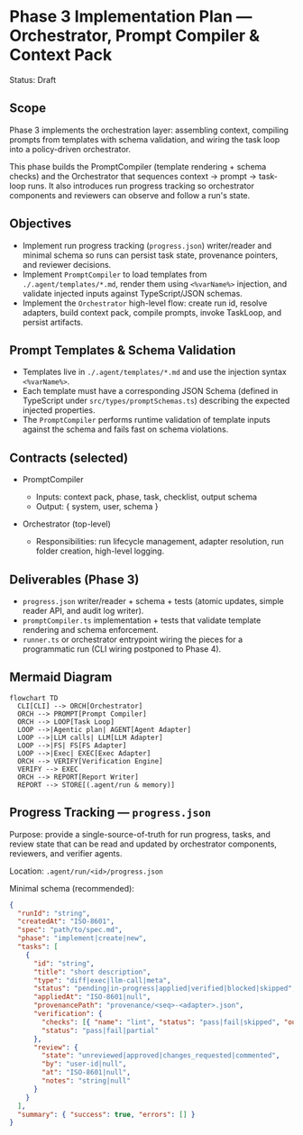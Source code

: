 # Phase 3 Implementation Plan — Orchestrator, Prompt Compiler & Context Pack

Status: Draft

## Scope

Phase 3 implements the orchestration layer: assembling context, compiling prompts from templates with schema validation, and wiring the task loop into a policy-driven orchestrator.

This phase builds the PromptCompiler (template rendering + schema checks) and the Orchestrator that sequences context → prompt → task-loop runs. It also introduces run progress tracking so orchestrator components and reviewers can observe and follow a run's state.

## Objectives

- Implement run progress tracking (`progress.json`) writer/reader and minimal schema so runs can persist task state, provenance pointers, and reviewer decisions.
- Implement `PromptCompiler` to load templates from `./.agent/templates/*.md`, render them using `<%varName%>` injection, and validate injected inputs against TypeScript/JSON schemas.
- Implement the `Orchestrator` high-level flow: create run id, resolve adapters, build context pack, compile prompts, invoke TaskLoop, and persist artifacts.

## Prompt Templates & Schema Validation

- Templates live in `./.agent/templates/*.md` and use the injection syntax `<%varName%>`.
- Each template must have a corresponding JSON Schema (defined in TypeScript under `src/types/promptSchemas.ts`) describing the expected injected properties.
- The `PromptCompiler` performs runtime validation of template inputs against the schema and fails fast on schema violations.

## Contracts (selected)

- PromptCompiler
  - Inputs: context pack, phase, task, checklist, output schema
  - Output: { system, user, schema }

- Orchestrator (top-level)
  - Responsibilities: run lifecycle management, adapter resolution, run folder creation, high-level logging.

## Deliverables (Phase 3)

- `progress.json` writer/reader + schema + tests (atomic updates, simple reader API, and audit log writer).
- `promptCompiler.ts` implementation + tests that validate template rendering and schema enforcement.
- `runner.ts` or orchestrator entrypoint wiring the pieces for a programmatic run (CLI wiring postponed to Phase 4).

## Mermaid Diagram

```mermaid
flowchart TD
  CLI[CLI] --> ORCH[Orchestrator]
  ORCH --> PROMPT[Prompt Compiler]
  ORCH --> LOOP[Task Loop]
  LOOP -->|Agentic plan| AGENT[Agent Adapter]
  LOOP -->|LLM calls| LLM[LLM Adapter]
  LOOP -->|FS| FS[FS Adapter]
  LOOP -->|Exec| EXEC[Exec Adapter]
  ORCH --> VERIFY[Verification Engine]
  VERIFY --> EXEC
  ORCH --> REPORT[Report Writer]
  REPORT --> STORE[(.agent/run & memory)]
```

## Progress Tracking — `progress.json`

Purpose: provide a single-source-of-truth for run progress, tasks, and review state that can be read and updated by orchestrator components, reviewers, and verifier agents.

Location: `.agent/run/<id>/progress.json`

Minimal schema (recommended):

```json
{
  "runId": "string",
  "createdAt": "ISO-8601",
  "spec": "path/to/spec.md",
  "phase": "implement|create|new",
  "tasks": [
    {
      "id": "string",
      "title": "short description",
      "type": "diff|exec|llm-call|meta",
      "status": "pending|in-progress|applied|verified|blocked|skipped",
      "appliedAt": "ISO-8601|null",
      "provenancePath": "provenance/<seq>-<adapter>.json",
      "verification": {
        "checks": [{ "name": "lint", "status": "pass|fail|skipped", "outputPath": "..." }],
        "status": "pass|fail|partial"
      },
      "review": {
        "state": "unreviewed|approved|changes_requested|commented",
        "by": "user-id|null",
        "at": "ISO-8601|null",
        "notes": "string|null"
      }
    }
  ],
  "summary": { "success": true, "errors": [] }
}
```
